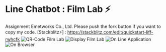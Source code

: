 # Line Chatbot : Film Lab ⚡️ 
Assignment Emetworks Co., Ltd. 
Please push the fork button if you want to copy my code.
[Stackblitz⚡️] : https://stackblitz.com/edit/quickstart-liff-rwhcfk
![QR-Code Film Lab](https://user-images.githubusercontent.com/78923610/111895125-010cf380-8a43-11eb-8ed8-d93c471f3365.png)
![Display Film Lab](https://user-images.githubusercontent.com/78923610/111895142-3addfa00-8a43-11eb-8a9c-edc686532aed.png)
![On Line Application](https://user-images.githubusercontent.com/78923610/111895154-4df0ca00-8a43-11eb-92a1-eae1725924c5.png)
![On Browser](https://user-images.githubusercontent.com/78923610/111895163-64972100-8a43-11eb-9b14-c8b9a57936b4.png)
